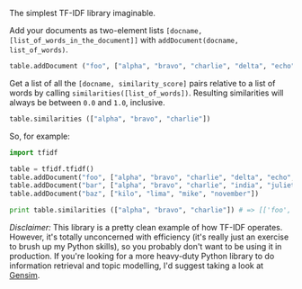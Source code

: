 The simplest TF-IDF library imaginable.

Add your documents as two-element lists `[docname, [list_of_words_in_the_document]]` with `addDocument(docname, list_of_words)`.

```python
table.addDocument ("foo", ["alpha", "bravo", "charlie", "delta", "echo", "foxtrot", "golf", "hotel"])
```

Get a list of all the `[docname, similarity_score]` pairs relative to a list of words by calling `similarities([list_of_words])`.  Resulting similarities will always be between `0.0` and `1.0`, inclusive.

```python
table.similarities (["alpha", "bravo", "charlie"])
```

So, for example:

```python
import tfidf

table = tfidf.tfidf()
table.addDocument("foo", ["alpha", "bravo", "charlie", "delta", "echo", "foxtrot", "golf", "hotel"])
table.addDocument("bar", ["alpha", "bravo", "charlie", "india", "juliet", "kilo"])
table.addDocument("baz", ["kilo", "lima", "mike", "november"])

print table.similarities (["alpha", "bravo", "charlie"]) # => [['foo', 0.6875], ['bar', 0.75], ['baz', 0.0]]
```

*Disclaimer:* This library is a pretty clean example of how TF-IDF operates. However, it's totally unconcerned with efficiency (it's really just an exercise to brush up my Python skills), so you probably don't want to be using it in production. If you're looking for a more heavy-duty Python library to do information retrieval and topic modelling, I'd suggest taking a look at [Gensim](http://radimrehurek.com/gensim/).
